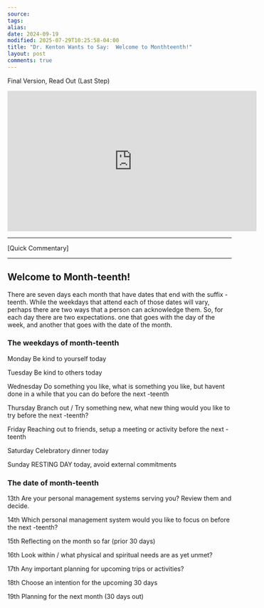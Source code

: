 ```yaml
---
source:
tags:
alias:
date: 2024-09-19
modified: 2025-07-29T10:25:58-04:00
title: "Dr. Kenton Wants to Say:  Welcome to Monthteenth!"
layout: post
comments: true
---
```


  Final Version, Read Out (Last Step)

<iframe width="560" height="315" src="https://www.youtube.com/embed/[replace]" title="YouTube video player" frameborder="0" allow="accelerometer; autoplay; clipboard-write; encrypted-media; gyroscope; picture-in-picture; web-share" allowfullscreen></iframe>

<!-- <img src="{{site.baseurl}}/images/[REPLACE]" width="560"> -->


---
[Quick Commentary]


---

## Welcome to Month-teenth!

  

There are seven days each month that have dates that end with the suffix -teenth. While the weekdays that attend each of those dates will vary, perhaps there are two ways that a person can acknowledge them. So, for each day there are two expectations. one that goes with the day of the week, and another that goes with the date of the month.
  

### **The weekdays of month-teenth**

Monday Be kind to yourself today

Tuesday Be kind to others today

Wednesday Do something you like, what is something you like, but havent done in a while that you can do before the next -teenth

Thursday Branch out / Try something new, what new thing would you like to try before the next -teenth?

Friday Reaching out to friends, setup a meeting or activity before the next -teenth

Saturday Celebratory dinner today

Sunday RESTING DAY today, avoid external commitments

  

### **The date of month-teenth**

13th Are your personal management systems serving you? Review them and decide.

14th Which personal management system would you like to focus on before the next -teenth?

15th Reflecting on the month so far (prior 30 days)

16th Look within / what physical and spiritual needs are as yet unmet?

17th Any important planning for upcoming trips or activities?

18th Choose an intention for the upcoming 30 days

19th Planning for the next month (30 days out)



